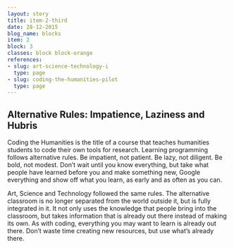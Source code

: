 ```yaml
---
layout: story
title: item-2-third
date: 28-12-2015
blog_name: blocks
item: 2
block: 3
classes: block block-orange
references:
- slug: art-science-technology-i
  type: page
- slug: coding-the-humanities-pilot
  type: page
---
```

## Alternative Rules: Impatience, Laziness and Hubris

Coding the Humanities is the title of a course that teaches humanities students to code their own tools for research. Learning programming follows alternative rules. Be impatient, not patient. Be lazy, not diligent. Be bold, not modest. Don’t wait until you know everything, but take what people have learned before you and make something new, Google everything and show off what you learn, as early and as often as you can. 

Art, Science and Technology followed the same rules. The alternative classroom is no longer separated from the world outside it, but is fully integrated in it. It not only uses the knowledge that people bring into the classroom, but takes information that is already out there instead of making its own. As with coding, everything you may want to learn is already out there. Don’t waste time creating new resources, but use what’s already there.